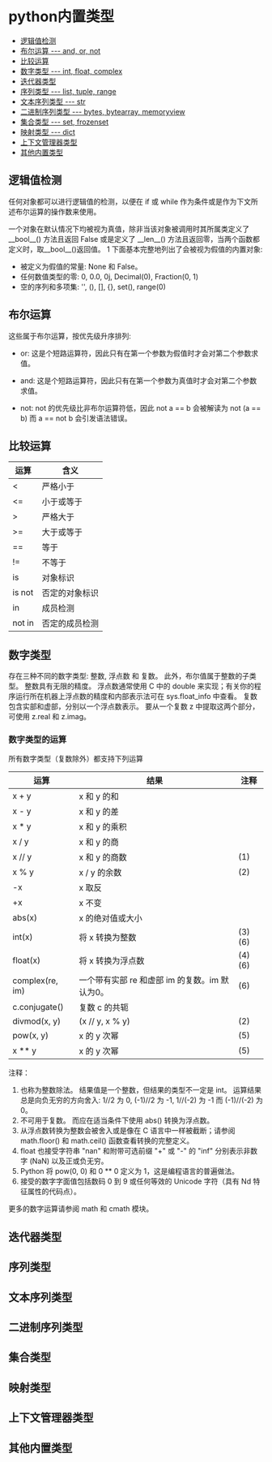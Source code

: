 # python内置类型

+ [逻辑值检测](#逻辑值检测)
+ [布尔运算 --- and, or, not](#布尔运算)
+ [比较运算](#比较运算)
+ [数字类型 --- int, float, complex](#数字类型)
+ [迭代器类型](#迭代器类型)
+ [序列类型 --- list, tuple, range](#序列类型)
+ [文本序列类型 --- str](#文本序列类型)
+ [二进制序列类型 --- bytes, bytearray, memoryview](#二进制序列类型)
+ [集合类型 --- set, frozenset](#集合类型)
+ [映射类型 --- dict](#映射类型)
+ [上下文管理器类型](#上下文管理器类型)
+ [其他内置类型](#其他内置类型)

## 逻辑值检测

任何对象都可以进行逻辑值的检测，以便在 if 或 while 作为条件或是作为下文所述布尔运算的操作数来使用。

一个对象在默认情况下均被视为真值，除非当该对象被调用时其所属类定义了 \_\_bool\_\_() 方法且返回 False 或是定义了 \_\_len\_\_() 方法且返回零，当两个函数都定义时，取\_\_bool\_\_()返回值。 1 下面基本完整地列出了会被视为假值的内置对象:

+ 被定义为假值的常量: None 和 False。
+ 任何数值类型的零: 0, 0.0, 0j, Decimal(0), Fraction(0, 1)
+ 空的序列和多项集: '', (), [], {}, set(), range(0)

## 布尔运算

这些属于布尔运算，按优先级升序排列:

+ or: 这是个短路运算符，因此只有在第一个参数为假值时才会对第二个参数求值。

+ and: 这是个短路运算符，因此只有在第一个参数为真值时才会对第二个参数求值。

+ not: not 的优先级比非布尔运算符低，因此 not a == b 会被解读为 not (a == b) 而 a == not b 会引发语法错误。

## 比较运算

|运算|含义|
|-|-|
<|严格小于
<=|小于或等于
\>|严格大于
\>=|大于或等于
==|等于
!=|不等于
is|对象标识
is not|否定的对象标识
in|成员检测
not in|否定的成员检测

## 数字类型

存在三种不同的数字类型: 整数, 浮点数 和 复数。 此外，布尔值属于整数的子类型。 整数具有无限的精度。 浮点数通常使用 C 中的 double 来实现；有关你的程序运行所在机器上浮点数的精度和内部表示法可在 sys.float_info 中查看。 复数包含实部和虚部，分别以一个浮点数表示。 要从一个复数 z 中提取这两个部分，可使用 z.real 和 z.imag。

### 数字类型的运算

所有数字类型（复数除外）都支持下列运算

|运算|结果|注释|
|-|-|-|
x + y|x 和 y 的和
x - y|x 和 y 的差
x * y|x 和 y 的乘积
x / y|x 和 y 的商
x // y|x 和 y 的商数|(1)
x % y|x / y 的余数|(2)
-x|x 取反
+x|x 不变
abs(x)|x 的绝对值或大小
int(x)|将 x 转换为整数|(3)(6)
float(x)|将 x 转换为浮点数|(4)(6)
complex(re, im)|一个带有实部 re 和虚部 im 的复数。im 默认为0。|(6)
c.conjugate()|复数 c 的共轭
divmod(x, y)|(x // y, x % y)|(2)
pow(x, y)|x 的 y 次幂|(5)
x ** y|x 的 y 次幂|(5)

注释：

1. 也称为整数除法。 结果值是一个整数，但结果的类型不一定是 int。 运算结果总是向负无穷的方向舍入: 1//2 为 0, (-1)//2 为 -1, 1//(-2) 为 -1 而 (-1)//(-2) 为 0。
2. 不可用于复数。 而应在适当条件下使用 abs() 转换为浮点数。
3. 从浮点数转换为整数会被舍入或是像在 C 语言中一样被截断；请参阅 math.floor() 和 math.ceil() 函数查看转换的完整定义。
4. float 也接受字符串 "nan" 和附带可选前缀 "+" 或 "-" 的 "inf" 分别表示非数字 (NaN) 以及正或负无穷。
5. Python 将 pow(0, 0) 和 0 ** 0 定义为 1，这是编程语言的普遍做法。
6. 接受的数字字面值包括数码 0 到 9 或任何等效的 Unicode 字符（具有 Nd 特征属性的代码点）。

更多的数字运算请参阅 math 和 cmath 模块。

## 迭代器类型

## 序列类型

## 文本序列类型

## 二进制序列类型

## 集合类型

## 映射类型

## 上下文管理器类型

## 其他内置类型
